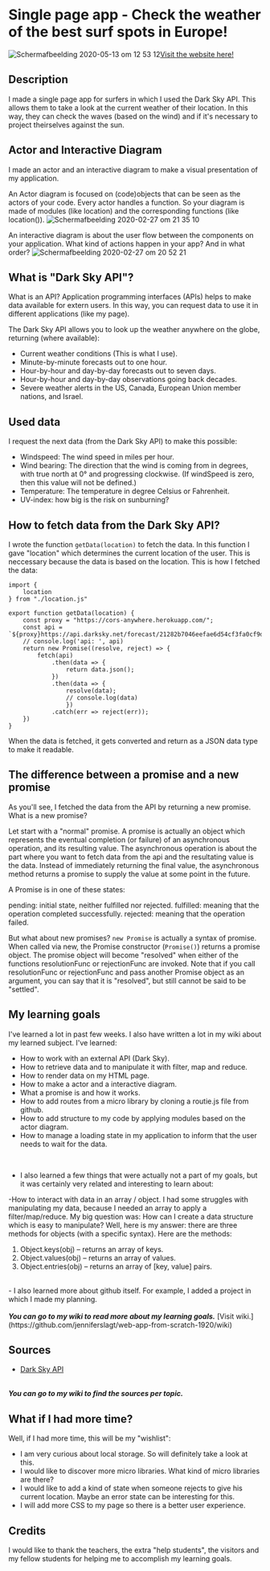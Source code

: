 # Single page app - Check the weather of the best surf spots in Europe!
![Schermafbeelding 2020-05-13 om 12 53 12](https://user-images.githubusercontent.com/45489420/81804077-dbf14f80-9518-11ea-9fa1-27f6bd8ecf01.png)[Visit the website here!](https://jenniferslagt.github.io/web-app-from-scratch-1920/)

## Description 
I made a single page app for surfers in which I used the Dark Sky API. This allows them to take a look at the current weather of their location. In this way, they can check the waves (based on the wind) and if it's necessary to project theirselves against the sun. 

## Actor and Interactive Diagram
I made an actor and an interactive diagram to make a visual presentation of my application.

An Actor diagram is focused on (code)objects that can be seen as the actors of your code. Every actor handles a function. So your diagram is made of modules (like location) and the corresponding functions (like location()).
![Schermafbeelding 2020-02-27 om 21 35 10](https://user-images.githubusercontent.com/45489420/75484461-2139c280-59a9-11ea-90df-5aeb87f76c99.png)


An interactive diagram is about the user flow between the components on your application. What kind of actions happen in your app? And in what order?
![Schermafbeelding 2020-02-27 om 20 52 21](https://user-images.githubusercontent.com/45489420/75481316-23008780-59a3-11ea-8a5f-a13f7bec3b0a.png)


## What is "Dark Sky API"?

What is an API? 
Application programming interfaces (APIs) helps to make data available for extern users. In this way, you can request data to use it in different applications (like my page).  

The Dark Sky API allows you to look up the weather anywhere on the globe, returning (where available):

* Current weather conditions (This is what I use).
* Minute-by-minute forecasts out to one hour.
* Hour-by-hour and day-by-day forecasts out to seven days.
* Hour-by-hour and day-by-day observations going back decades.
* Severe weather alerts in the US, Canada, European Union member nations, and Israel.


## Used data
I request the next data (from the Dark Sky API) to make this possible:

* Windspeed: The wind speed in miles per hour.
* Wind bearing: The direction that the wind is coming from in degrees, with true north at 0° and progressing clockwise. (If windSpeed is zero, then this value will not be defined.)
* Temperature: The temperature in degree Celsius or Fahrenheit.
* UV-index: how big is the risk on sunburning?

## How to fetch data from the Dark Sky API?
I wrote the function `getData(location)` to fetch the data. In this function I gave "location" which determines the current location of the user. This is neccessary because the data is based on the location.
This is how I fetched the data: 
```
import {
    location
} from "./location.js"

export function getData(location) {
    const proxy = "https://cors-anywhere.herokuapp.com/";
    const api = `${proxy}https://api.darksky.net/forecast/21282b7046eefae6d54cf3fa0cf9d8bc/${location.lat},${location.long}`; 
    // console.log('api: ', api)
    return new Promise((resolve, reject) => {
        fetch(api)
            .then(data => {
                return data.json();
            })
            .then(data => {
                resolve(data);
                // console.log(data)
                })
            .catch(err => reject(err));
    })
}
```
When the data is fetched, it gets converted and return as a JSON data type to make it readable. 

## The difference between a promise and a new promise
As you'll see, I fetched the data from the API by returning a new promise. What is a new promise?

Let start with a "normal" promise. A promise is actually an object which represents the eventual completion (or failure) of an asynchronous operation, and its resulting value. The asynchronous operation is about the part where you want to fetch data from the api and the resultating value is the data. Instead of immediately returning the final value, the asynchronous method returns a promise to supply the value at some point in the future.

A Promise is in one of these states:

pending: initial state, neither fulfilled nor rejected.
fulfilled: meaning that the operation completed successfully.
rejected: meaning that the operation failed.

But what about new promises? `new Promise` is actually a syntax of promise. When called via new, the Promise constructor (`Promise()`) returns a promise object. The promise object will become "resolved" when either of the functions resolutionFunc or rejectionFunc are invoked. Note that if you call resolutionFunc or rejectionFunc and pass another Promise object as an argument, you can say that it is "resolved", but still cannot be said to be "settled".
 
## My learning goals
I've learned a lot in past few weeks. I also have written a lot in my wiki about my learned subject. I've learned: 
* How to work with an external API (Dark Sky).
* How to retrieve data and to manipulate it with filter, map and reduce.
* How to render data on my HTML page.
* How to make a actor and a interactive diagram.
* What a promise is and how it works.
* How to add routes from a micro library by cloning a routie.js file from github.
* How to add structure to my code by applying modules based on the actor diagram.
* How to manage a loading state in my application to inform that the user needs to wait for the data.
<br>

* I also learned a few things that were actually not a part of my goals, but it was certainly very related and interesting to learn about:<br>

-How to interact with data in an array / object. I had some struggles with manipulating my data, because I needed an array to apply a filter/map/reduce. My big question was: How can I create a data structure which is easy to manipulate? Well, here is my answer: there are three methods for objects (with a specific syntax). Here are the methods: <br>
1. Object.keys(obj) – returns an array of keys.<br>
2. Object.values(obj) – returns an array of values. <br>
3. Object.entries(obj) – returns an array of [key, value] pairs.<br>
<br>
- I also learned more about github itself. For example, I added a project in which I made my planning. 
<br> 
<br>
<b><i>You can go to my wiki to read more about my learning goals.</i></b> [Visit wiki.](https://github.com/jenniferslagt/web-app-from-scratch-1920/wiki)
 
## Sources
* [Dark Sky API](https://darksky.net/dev) <br>
<br>
<b><i>You can go to my wiki to find the sources per topic.</i></b>

## What if I had more time?
Well, if I had more time, this will be my "wishlist":
* I am very curious about local storage. So will definitely take a look at this.
* I would like to discover more micro libraries. What kind of micro libraries are there?
* I would like to add a kind of state when someone rejects to give his current location. Maybe an error state can be interesting for this.
* I will add more CSS to my page so there is a better user experience.

## Credits
I would like to thank the teachers, the extra "help students", the visitors and my fellow students for helping me to accomplish my learning goals. 
